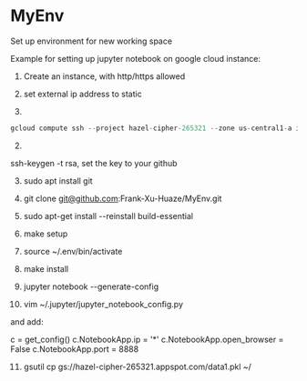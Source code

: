 # MyEnv
Set up environment for new working space

Example for setting up jupyter notebook on google cloud instance:

1. Create an instance, with http/https allowed

2. set external ip address to static

3. 
```python
gcloud compute ssh --project hazel-cipher-265321 --zone us-central1-a instance-1 -- -L 8080:localhost:8080
```

2. 
ssh-keygen -t rsa, set the key to your github

3. sudo apt install git

4. git clone git@github.com:Frank-Xu-Huaze/MyEnv.git

5. sudo apt-get install --reinstall build-essential

6. make setup

7. source ~/.env/bin/activate

8. make install

9. jupyter notebook --generate-config

10. vim ~/.jupyter/jupyter_notebook_config.py

and add:

c = get_config()
c.NotebookApp.ip = '*'
c.NotebookApp.open_browser = False
c.NotebookApp.port = 8888

11. gsutil cp gs://hazel-cipher-265321.appspot.com/data1.pkl ~/



